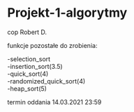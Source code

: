 # Projekt-1-algorytmy
cop Robert D.

funkcje pozostałe do zrobienia:

-selection_sort \
-insertion_sort(3.5) \
-quick_sort(4) \
-randomized_quick_sort(4) \
-heap_sort(5) 

termin oddania 14.03.2021 23:59



